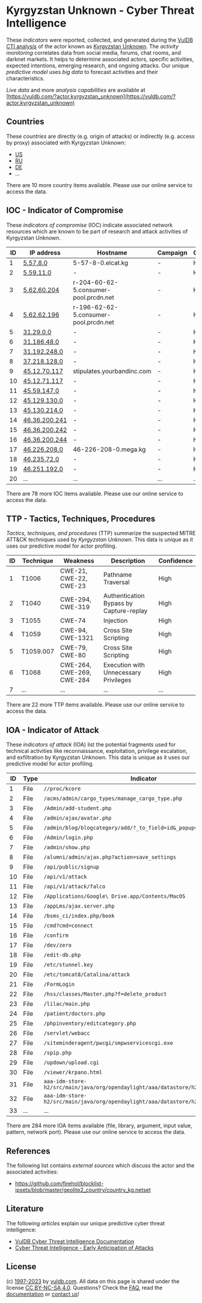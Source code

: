 # Kyrgyzstan Unknown - Cyber Threat Intelligence

These _indicators_ were reported, collected, and generated during the [VulDB CTI analysis](https://vuldb.com/?kb.cti) of the actor known as [Kyrgyzstan Unknown](https://vuldb.com/?actor.kyrgyzstan_unknown). The _activity monitoring_ correlates data from social media, forums, chat rooms, and darknet markets. It helps to determine associated actors, specific activities, expected intentions, emerging research, and ongoing attacks. Our unique _predictive model_ uses _big data_ to forecast activities and their characteristics.

_Live data_ and more _analysis capabilities_ are available at [https://vuldb.com/?actor.kyrgyzstan_unknown](https://vuldb.com/?actor.kyrgyzstan_unknown)

## Countries

These _countries_ are directly (e.g. origin of attacks) or indirectly (e.g. access by proxy) associated with Kyrgyzstan Unknown:

* [US](https://vuldb.com/?country.us)
* [RU](https://vuldb.com/?country.ru)
* [DE](https://vuldb.com/?country.de)
* ...

There are 10 more country items available. Please use our online service to access the data.

## IOC - Indicator of Compromise

These _indicators of compromise_ (IOC) indicate associated network resources which are known to be part of research and attack activities of Kyrgyzstan Unknown.

ID | IP address | Hostname | Campaign | Confidence
-- | ---------- | -------- | -------- | ----------
1 | [5.57.8.0](https://vuldb.com/?ip.5.57.8.0) | 5-57-8-0.elcat.kg | - | High
2 | [5.59.11.0](https://vuldb.com/?ip.5.59.11.0) | - | - | High
3 | [5.62.60.204](https://vuldb.com/?ip.5.62.60.204) | r-204-60-62-5.consumer-pool.prcdn.net | - | High
4 | [5.62.62.196](https://vuldb.com/?ip.5.62.62.196) | r-196-62-62-5.consumer-pool.prcdn.net | - | High
5 | [31.29.0.0](https://vuldb.com/?ip.31.29.0.0) | - | - | High
6 | [31.186.48.0](https://vuldb.com/?ip.31.186.48.0) | - | - | High
7 | [31.192.248.0](https://vuldb.com/?ip.31.192.248.0) | - | - | High
8 | [37.218.128.0](https://vuldb.com/?ip.37.218.128.0) | - | - | High
9 | [45.12.70.117](https://vuldb.com/?ip.45.12.70.117) | stipulates.yourbandinc.com | - | High
10 | [45.12.71.117](https://vuldb.com/?ip.45.12.71.117) | - | - | High
11 | [45.59.147.0](https://vuldb.com/?ip.45.59.147.0) | - | - | High
12 | [45.129.130.0](https://vuldb.com/?ip.45.129.130.0) | - | - | High
13 | [45.130.214.0](https://vuldb.com/?ip.45.130.214.0) | - | - | High
14 | [46.36.200.241](https://vuldb.com/?ip.46.36.200.241) | - | - | High
15 | [46.36.200.242](https://vuldb.com/?ip.46.36.200.242) | - | - | High
16 | [46.36.200.244](https://vuldb.com/?ip.46.36.200.244) | - | - | High
17 | [46.226.208.0](https://vuldb.com/?ip.46.226.208.0) | 46-226-208-0.mega.kg | - | High
18 | [46.235.72.0](https://vuldb.com/?ip.46.235.72.0) | - | - | High
19 | [46.251.192.0](https://vuldb.com/?ip.46.251.192.0) | - | - | High
20 | ... | ... | ... | ...

There are 78 more IOC items available. Please use our online service to access the data.

## TTP - Tactics, Techniques, Procedures

_Tactics, techniques, and procedures_ (TTP) summarize the suspected MITRE ATT&CK techniques used by _Kyrgyzstan Unknown_. This data is unique as it uses our predictive model for actor profiling.

ID | Technique | Weakness | Description | Confidence
-- | --------- | -------- | ----------- | ----------
1 | T1006 | CWE-21, CWE-22, CWE-23 | Pathname Traversal | High
2 | T1040 | CWE-294, CWE-319 | Authentication Bypass by Capture-replay | High
3 | T1055 | CWE-74 | Injection | High
4 | T1059 | CWE-94, CWE-1321 | Cross Site Scripting | High
5 | T1059.007 | CWE-79, CWE-80 | Cross Site Scripting | High
6 | T1068 | CWE-264, CWE-269, CWE-284 | Execution with Unnecessary Privileges | High
7 | ... | ... | ... | ...

There are 22 more TTP items available. Please use our online service to access the data.

## IOA - Indicator of Attack

These _indicators of attack_ (IOA) list the potential fragments used for technical activities like reconnaissance, exploitation, privilege escalation, and exfiltration by Kyrgyzstan Unknown. This data is unique as it uses our predictive model for actor profiling.

ID | Type | Indicator | Confidence
-- | ---- | --------- | ----------
1 | File | `//proc/kcore` | Medium
2 | File | `/acms/admin/cargo_types/manage_cargo_type.php` | High
3 | File | `/Admin/add-student.php` | High
4 | File | `/admin/ajax/avatar.php` | High
5 | File | `/admin/blog/blogcategory/add/?_to_field=id&_popup=1` | High
6 | File | `/Admin/login.php` | High
7 | File | `/admin/show.php` | High
8 | File | `/alumni/admin/ajax.php?action=save_settings` | High
9 | File | `/api/public/signup` | High
10 | File | `/api/v1/attack` | High
11 | File | `/api/v1/attack/falco` | High
12 | File | `/Applications/Google\ Drive.app/Contents/MacOS` | High
13 | File | `/appLms/ajax.server.php` | High
14 | File | `/bsms_ci/index.php/book` | High
15 | File | `/cmd?cmd=connect` | High
16 | File | `/confirm` | Medium
17 | File | `/dev/zero` | Medium
18 | File | `/edit-db.php` | Medium
19 | File | `/etc/stunnel.key` | High
20 | File | `/etc/tomcat8/Catalina/attack` | High
21 | File | `/FormLogin` | Medium
22 | File | `/hss/classes/Master.php?f=delete_product` | High
23 | File | `/lilac/main.php` | High
24 | File | `/patient/doctors.php` | High
25 | File | `/phpinventory/editcategory.php` | High
26 | File | `/servlet/webacc` | High
27 | File | `/siteminderagent/pwcgi/smpwservicescgi.exe` | High
28 | File | `/spip.php` | Medium
29 | File | `/updown/upload.cgi` | High
30 | File | `/viewer/krpano.html` | High
31 | File | `aaa-idm-store-h2/src/main/java/org/opendaylight/aaa/datastore/h2/RoleStore.java` | High
32 | File | `aaa-idm-store-h2/src/main/java/org/opendaylight/aaa/datastore/h2/UserStore.java` | High
33 | ... | ... | ...

There are 284 more IOA items available (file, library, argument, input value, pattern, network port). Please use our online service to access the data.

## References

The following list contains _external sources_ which discuss the actor and the associated activities:

* https://github.com/firehol/blocklist-ipsets/blob/master/geolite2_country/country_kg.netset

## Literature

The following _articles_ explain our unique predictive cyber threat intelligence:

* [VulDB Cyber Threat Intelligence Documentation](https://vuldb.com/?kb.cti)
* [Cyber Threat Intelligence - Early Anticipation of Attacks](https://www.scip.ch/en/?labs.20201022)

## License

(c) [1997-2023](https://vuldb.com/?kb.changelog) by [vuldb.com](https://vuldb.com/?kb.about). All data on this page is shared under the license [CC BY-NC-SA 4.0](https://creativecommons.org/licenses/by-nc-sa/4.0/). Questions? Check the [FAQ](https://vuldb.com/?kb.faq), read the [documentation](https://vuldb.com/?kb) or [contact us](https://vuldb.com/?contact)!
